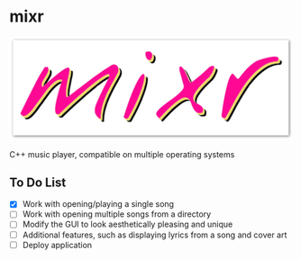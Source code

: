 # mixr

![mixr logo](/img/mixr-logo.png)

C++ music player, compatible on multiple operating systems

## To Do List
- [x] Work with opening/playing a single song
- [ ] Work with opening multiple songs from a directory
- [ ] Modify the GUI to look aesthetically pleasing and unique 
- [ ] Additional features, such as displaying lyrics from a song and cover art
- [ ] Deploy application
